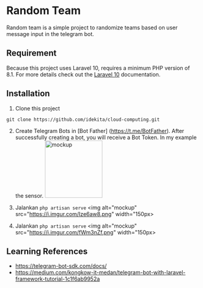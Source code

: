 # Random Team

Random team is a simple project to randomize teams based on user message input in the telegram bot.

## Requirement

Because this project uses Laravel 10, requires a minimum PHP version of 8.1. For more details check out the [Laravel 10](https://laravel.com/docs/10.x/releases) documentation.

## Installation

1. Clone this project

```
git clone https://github.com/idekita/cloud-computing.git
```

2. Create Telegram Bots in [Bot Father] (https://t.me/BotFather). After successfully creating a bot, you will receive a Bot Token. In my example the sensor.
   <img alt="mockup" src="https://i.imgur.com/sCLBnjf.png" width="150px"><br>

3. Jalankan `php artisan serve`
   <img alt="mockup" src="https://i.imgur.com/Ize6aw8.png" width="150px><br>

4. Jalankan `php artisan serve`
   <img alt="mockup" src="https://i.imgur.com/fWm3nZf.png" width="150px><br>

## Learning References

-   https://telegram-bot-sdk.com/docs/
-   https://medium.com/kongkow-it-medan/telegram-bot-with-laravel-framework-tutorial-1c1f6ab9952a
